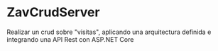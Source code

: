 # ZavCrudServer

Realizar un crud sobre "visitas", aplicando una arquitectura definida e integrando una API Rest con ASP.NET Core
